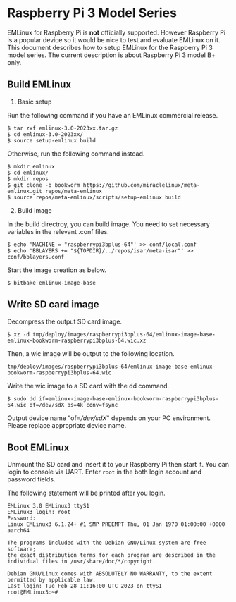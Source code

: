 # Raspberry Pi 3 Model Series

EMLinux for Raspberry Pi is __not__ officially supported. However Raspberry Pi is a popular device so it would be nice to test and evaluate EMLinux on it.
This document describes how to setup EMLinux for the Raspberry Pi 3 model series. The current description is about Raspberry Pi 3 model B+ only.

## Build EMLinux

1. Basic setup

Run the following command if you have an EMLinux commercial release.

```
$ tar zxf emlinux-3.0-2023xx.tar.gz
$ cd emlinux-3.0-2023xx/
$ source setup-emlinux build
```

Otherwise, run the following command instead.

```
$ mkdir emlinux
$ cd emlinux/
$ mkdir repos
$ git clone -b bookworm https://github.com/miraclelinux/meta-emlinux.git repos/meta-emlinux
$ source repos/meta-emlinux/scripts/setup-emlinux build
```

2. Build image

In the build directroy, you can build image. You need to set necessary variables in the relevant .conf files.

```
$ echo 'MACHINE = "raspberrypi3bplus-64"' >> conf/local.conf
$ echo 'BBLAYERS += "${TOPDIR}/../repos/isar/meta-isar"' >> conf/bblayers.conf
```

Start the image creation as below.

```
$ bitbake emlinux-image-base
```

## Write SD card image

Decompress the output SD card image.

```
$ xz -d tmp/deploy/images/raspberrypi3bplus-64/emlinux-image-base-emlinux-bookworm-raspberrypi3bplus-64.wic.xz
```

Then, a wic image will be output to the following location.

```
tmp/deploy/images/raspberrypi3bplus-64/emlinux-image-base-emlinux-bookworm-raspberrypi3bplus-64.wic
```

Write the wic image to a SD card with the dd command.

```
$ sudo dd if=emlinux-image-base-emlinux-bookworm-raspberrypi3bplus-64.wic of=/dev/sdX bs=4k conv=fsync
```

Output device name "of=*/dev/sdX*" depends on your PC environment. Please replace appropriate device name.

## Boot EMLinux

Unmount the SD card and insert it to your Raspberry Pi then start it. You can login to console via UART. Enter `root` in the both login account and password fields.

The following statement will be printed after you login.

```
EMLinux 3.0 EMLinux3 ttyS1
EMLinux3 login: root
Password:
Linux EMLinux3 6.1.24+ #1 SMP PREEMPT Thu, 01 Jan 1970 01:00:00 +0000 aarch64

The programs included with the Debian GNU/Linux system are free software;
the exact distribution terms for each program are described in the
individual files in /usr/share/doc/*/copyright.

Debian GNU/Linux comes with ABSOLUTELY NO WARRANTY, to the extent
permitted by applicable law.
Last login: Tue Feb 28 11:16:00 UTC 2023 on ttyS1
root@EMLinux3:~#
```
